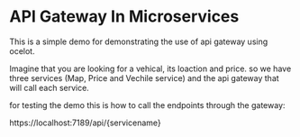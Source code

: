 # API Gateway In Microservices 
This is a simple demo for demonstrating the use of api gateway using ocelot.

Imagine that you are looking for a vehical, its loaction and price. so we have three services (Map, Price and Vechile service)
and the api gateway that will call each service.

for testing the demo this is how to call the endpoints through the gateway:

https://localhost:7189/api/{servicename}
